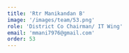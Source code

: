```yaml
---
title: 'Rtr Manikandan B'
image: '/images/team/53.png'
role: 'District Co Chairman/ IT Wing'
email: 'mmani7976@gmail.com'
order: 53
---
```

